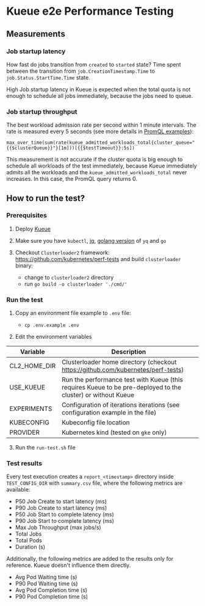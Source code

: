 # Kueue e2e Performance Testing

## Measurements

### Job startup latency

How fast do jobs transition from `created` to `started` state?
Time spent between the transition from `job.CreationTimestamp.Time` to `job.Status.StartTime.Time` state.

High Job startup latency in Kueue is expected when the total quota is not enough to schedule all jobs immediately, because the jobs need to queue.

### Job startup throughput

The best workload admission rate per second within 1 minute intervals.
The rate is measured every 5 seconds (see more details in [PromQL examples](https://prometheus.io/docs/prometheus/latest/querying/examples/#subquery)):

`max_over_time(sum(rate(kueue_admitted_workloads_total{cluster_queue="{{$clusterQueue}}"}[1m]))[{{$testTimeout}}:5s])`

This measurement is not accurate if the cluster quota is big enough to schedule all workloads of the test immediately, because Kueue immediately admits all the workloads and the `kueue_admitted_workloads_total` never increases. In this case, the PromQL query returns 0.

## How to run the test?

### Prerequisites

1. Deploy [Kueue](https://github.com/kubernetes-sigs/kueue/blob/main/docs/setup/install.md)
2. Make sure you have `kubectl`, [jq](https://stedolan.github.io/jq/download/), [golang version](https://github.com/mikefarah/yq) of `yq` and `go`
3. Checkout `Clusterloader2` framework: https://github.com/kubernetes/perf-tests and build `clusterloader` binary:

    * change to `clusterloader2` directory
    * run `go build -o clusterloader './cmd/'`

### Run the test

1. Copy an environment file example to `.env` file:

    * `cp .env.example .env`

2. Edit the environment variables

| Variable          | Description |
| -----------       | ----------- |
| CL2_HOME_DIR      | Clusterloader home directory (checkout https://github.com/kubernetes/perf-tests)       |
| USE_KUEUE         | Run the performance test with Kueue (this requires Kueue to be pre-deployed to the cluster) or without Kueue    |
| EXPERIMENTS       | Configuration of iterations iterations (see configuration example in the file) |
| KUBECONFIG        | Kubeconfig file location |
| PROVIDER          | Kubernetes kind (tested on `gke` only)

3. Run the `run-test.sh` file

### Test results

Every test execution creates a `report_<timestamp>` directory inside `TEST_CONFIG_DIR` with `summary.csv` file, where the following metrics are available:

* P50 Job Create to start latency (ms)
* P90 Job Create to start latency (ms)
* P50 Job Start to complete latency (ms)
* P90 Job Start to complete latency (ms)
* Max Job Throughput (max jobs/s)
* Total Jobs
* Total Pods
* Duration (s)

Additionally, the following metrics are added to the results only for reference. Kueue doesn't influence them directly.

* Avg Pod Waiting time (s)
* P90 Pod Waiting time (s)
* Avg Pod Completion time (s)
* P90 Pod Completion time (s)
